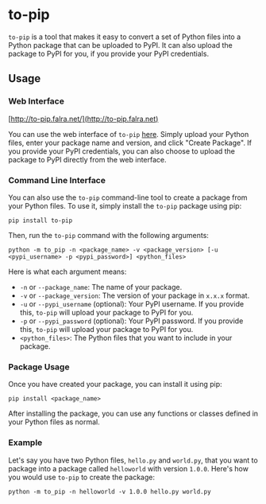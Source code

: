 # to-pip

`to-pip` is a tool that makes it easy to convert a set of Python files into a Python package that can be uploaded to PyPI. It can also upload the package to PyPI for you, if you provide your PyPI credentials. 

## Usage

### Web Interface

[http://to-pip.falra.net/](http://to-pip.falra.net)

You can use the web interface of `to-pip` [here](https://to-pip-jqvkl3xr3a-uc.a.run.app). Simply upload your Python files, enter your package name and version, and click "Create Package". If you provide your PyPI credentials, you can also choose to upload the package to PyPI directly from the web interface.

### Command Line Interface

You can also use the `to-pip` command-line tool to create a package from your Python files. To use it, simply install the `to-pip` package using pip:

```
pip install to-pip
```

Then, run the `to-pip` command with the following arguments:

```
python -m to_pip -n <package_name> -v <package_version> [-u <pypi_username> -p <pypi_password>] <python_files>
```

Here is what each argument means:

- `-n` or `--package_name`: The name of your package.
- `-v` or `--package_version`: The version of your package in `x.x.x` format.
- `-u` or `--pypi_username` (optional): Your PyPI username. If you provide this, `to-pip` will upload your package to PyPI for you.
- `-p` or `--pypi_password` (optional): Your PyPI password. If you provide this, `to-pip` will upload your package to PyPI for you.
- `<python_files>`: The Python files that you want to include in your package.

### Package Usage

Once you have created your package, you can install it using pip:

```
pip install <package_name>
```

After installing the package, you can use any functions or classes defined in your Python files as normal. 

### Example

Let's say you have two Python files, `hello.py` and `world.py`, that you want to package into a package called `helloworld` with version `1.0.0`. Here's how you would use `to-pip` to create the package:

```
python -m to_pip -n helloworld -v 1.0.0 hello.py world.py
```
